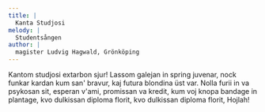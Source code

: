 ```yaml
---
title: |
  Kanta Studjosi
melody: |
  Studentsången
author: |
  magister Ludvig Hagwald, Grönköping
---
```

Kantom studjosi extarbon sjur!
Lassom galejan in spring juvenar,
nock funkar kardan kum san' bravur,
kaj futura blondina üst var.
Nolla furii
in va psykosan sit,
esperan v'ami,
promissan va kredit,
kum voj knopa bandage in plantage,
kvo dulkissan diploma florit,
kvo dulkissan diploma florit,
Hojlah!